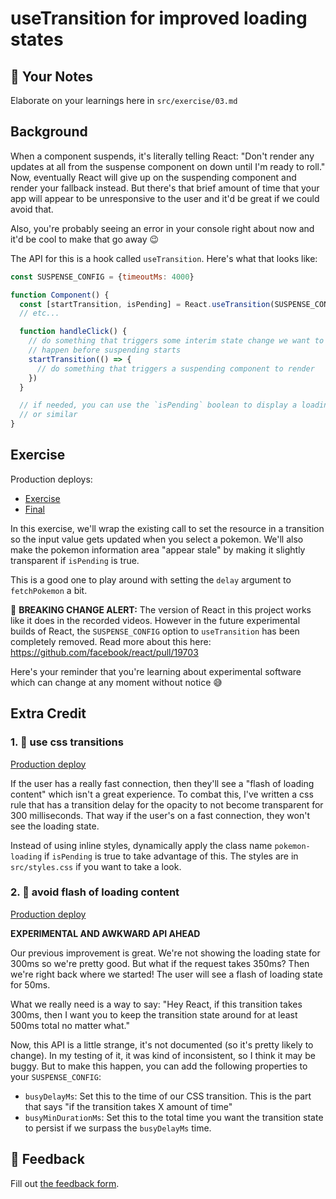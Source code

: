 # useTransition for improved loading states

## 📝 Your Notes

Elaborate on your learnings here in `src/exercise/03.md`

## Background

When a component suspends, it's literally telling React: "Don't render any
updates at all from the suspense component on down until I'm ready to roll."
Now, eventually React will give up on the suspending component and render your
fallback instead. But there's that brief amount of time that your app will
appear to be unresponsive to the user and it'd be great if we could avoid that.

Also, you're probably seeing an error in your console right about now and it'd
be cool to make that go away 😉

The API for this is a hook called `useTransition`. Here's what that looks like:

```javascript
const SUSPENSE_CONFIG = {timeoutMs: 4000}

function Component() {
  const [startTransition, isPending] = React.useTransition(SUSPENSE_CONFIG)
  // etc...

  function handleClick() {
    // do something that triggers some interim state change we want to
    // happen before suspending starts
    startTransition(() => {
      // do something that triggers a suspending component to render
    })
  }

  // if needed, you can use the `isPending` boolean to display a loading spinner
  // or similar
}
```

## Exercise

Production deploys:

- [Exercise](https://react-suspense.netlify.app/isolated/exercise/03.js)
- [Final](https://react-suspense.netlify.app/isolated/final/03.js)

In this exercise, we'll wrap the existing call to set the resource in a
transition so the input value gets updated when you select a pokemon. We'll also
make the pokemon information area "appear stale" by making it slightly
transparent if `isPending` is true.

This is a good one to play around with setting the `delay` argument to
`fetchPokemon` a bit.

📣 **BREAKING CHANGE ALERT:** The version of React in this project works like it
does in the recorded videos. However in the future experimental builds of React,
the `SUSPENSE_CONFIG` option to `useTransition` has been completely removed.
Read more about this here: https://github.com/facebook/react/pull/19703

Here's your reminder that you're learning about experimental software which can
change at any moment without notice 😅

## Extra Credit

### 1. 💯 use css transitions

[Production deploy](https://react-suspense.netlify.app/isolated/final/03.extra-1.js)

If the user has a really fast connection, then they'll see a "flash of loading
content" which isn't a great experience. To combat this, I've written a css rule
that has a transition delay for the opacity to not become transparent for 300
milliseconds. That way if the user's on a fast connection, they won't see the
loading state.

Instead of using inline styles, dynamically apply the class name
`pokemon-loading` if `isPending` is true to take advantage of this. The styles
are in `src/styles.css` if you want to take a look.

### 2. 💯 avoid flash of loading content

[Production deploy](https://react-suspense.netlify.app/isolated/final/03.extra-2.js)

**EXPERIMENTAL AND AWKWARD API AHEAD**

Our previous improvement is great. We're not showing the loading state for 300ms
so we're pretty good. But what if the request takes 350ms? Then we're right back
where we started! The user will see a flash of loading state for 50ms.

What we really need is a way to say: "Hey React, if this transition takes 300ms,
then I want you to keep the transition state around for at least 500ms total no
matter what."

Now, this API is a little strange, it's not documented (so it's pretty likely to
change). In my testing of it, it was kind of inconsistent, so I think it may be
buggy. But to make this happen, you can add the following properties to your
`SUSPENSE_CONFIG`:

- `busyDelayMs`: Set this to the time of our CSS transition. This is the part
  that says "if the transition takes X amount of time"
- `busyMinDurationMs`: Set this to the total time you want the transition state
  to persist if we surpass the `busyDelayMs` time.

## 🦉 Feedback

Fill out
[the feedback form](https://ws.kcd.im/?ws=React%20Suspense%20%F0%9F%94%80&e=03%3A%20useTransition%20for%20improved%20loading%20states&em=hong961127%40gmail.com).
